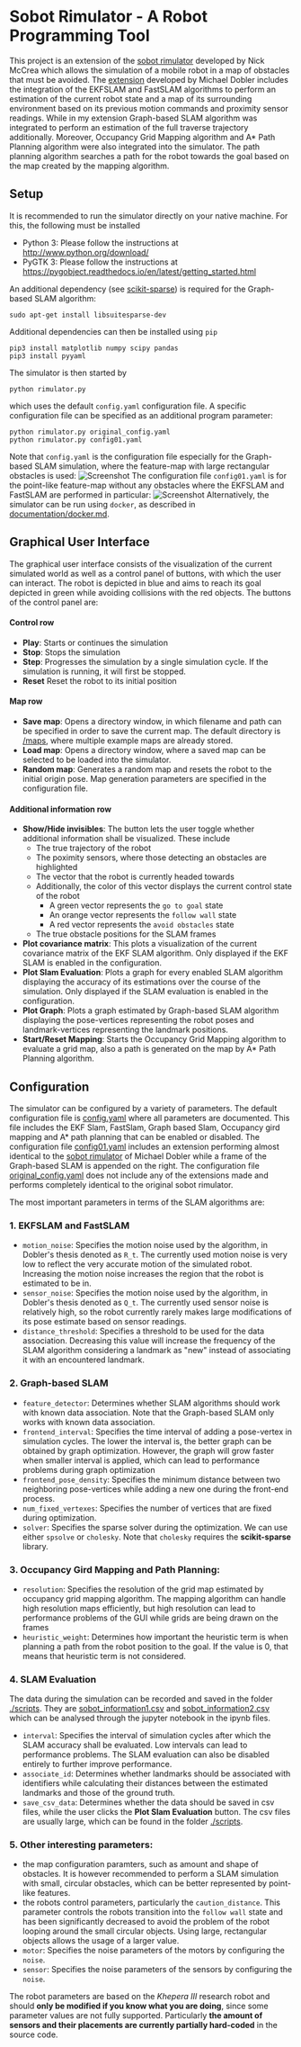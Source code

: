 # Sobot Rimulator - A Robot Programming Tool

This project is an extension of the [sobot rimulator](https://github.com/nmccrea/sobot-rimulator) developed by Nick McCrea
which allows the simulation of a mobile robot in a map of obstacles that must be avoided.
The [extension](https://collaborating.tuhh.de/cva9931/sobot-rimulator) developed by Michael Dobler includes 
the integration of the EKFSLAM and FastSLAM algorithms to perform an estimation 
of the current robot state and a map of its surrounding environment based on its previous motion commands 
and proximity sensor readings. While in my extension Graph-based SLAM algorithm was integrated 
to perform an estimation of the full traverse trajectory additionally. Moreover, Occupancy Grid Mapping algorithm 
and A* Path Planning algorithm were also integrated into the simulator. The path planning algorithm searches a path 
for the robot towards the goal based on the map created by the mapping algorithm. 


## Setup

It is recommended to run the simulator directly on your native machine. For this, the following must be installed
- Python 3: Please follow the instructions at http://www.python.org/download/
- PyGTK 3: Please follow the instructions at https://pygobject.readthedocs.io/en/latest/getting_started.html

An additional dependency (see [scikit-sparse](https://scikit-sparse.readthedocs.io/en/latest/overview.html)) 
is required for the Graph-based SLAM algorithm:

    sudo apt-get install libsuitesparse-dev

Additional dependencies can then be installed using `pip`

    pip3 install matplotlib numpy scipy pandas
    pip3 install pyyaml
    
The simulator is then started by 

    python rimulator.py
    
which uses the default `config.yaml` configuration file. A specific configuration file can be
specified as an additional program parameter:

    python rimulator.py original_config.yaml
    python rimulator.py config01.yaml
Note that `config.yaml` is the configuration file especially for the Graph-based SLAM simulation, 
where the feature-map with large rectangular obstacles
is used:
 ![Screenshot](documentation/sim_config.png) 
The configuration file `config01.yaml` is for the point-like feature-map without any obstacles where the EKFSLAM and FastSLAM are performed in particular:
![Screenshot](documentation/sim_config01.png)
Alternatively, the simulator can be run using `docker`, as described in [documentation/docker.md](documentation/docker.md).
    

## Graphical User Interface

The graphical user interface consists of the visualization of the current simulated world as well as a control panel of 
buttons, with which the user can interact. The robot is depicted in blue and aims to reach its goal depicted in green 
while avoiding collisions with the red objects. The buttons of the control panel are:

#### Control row

- **Play**: Starts or continues the simulation
- **Stop**: Stops the simulation
- **Step**: Progresses the simulation by a single simulation cycle. If the simulation is running, it will first be stopped.
- **Reset** Reset the robot to its initial position 

#### Map row

- **Save map**: Opens a directory window, in which filename and path can be specified in order to save the current map.
 The default directory is [/maps](/maps), where multiple example maps are already stored.
- **Load map**: Opens a directory window, where a saved map can be selected to be loaded into the simulator.
- **Random map**: Generates a random map and resets the robot to the initial origin pose. Map generation parameters are 
specified in the configuration file.

#### Additional information row

- **Show/Hide invisibles**: The button lets the user toggle whether additional information shall be visualized. These 
include 
    - The true trajectory of the robot
    - The poximity sensors, where those detecting an obstacles are highlighted
    - The vector that the robot is currently headed towards
    - Additionally, the color of this vector displays the current control state of the robot
        - A green vector represents the `go to goal` state
        - An orange vector represents the `follow wall` state
        - A red vector represents the `avoid obstacles` state
    - The true obstacle positions for the SLAM frames
- **Plot covariance matrix**: This plots a visualization of the current covariance matrix of the EKF SLAM algorithm. 
Only displayed if the EKF SLAM is enabled in the configuration.
- **Plot Slam Evaluation**: Plots a graph for every enabled SLAM algorithm displaying the accuracy of its estimations 
over the course of the simulation. Only displayed if the SLAM evaluation is enabled in the configuration.
- **Plot Graph**: Plots a graph estimated by Graph-based SLAM algorithm displaying the pose-vertices 
representing the robot poses and landmark-vertices representing the landmark positions.
- **Start/Reset Mapping**: Starts the Occupancy Grid Mapping algorithm to evaluate a grid map,
also a path is generated on the map by A* Path Planning algorithm.
## Configuration
The simulator can be configured by a variety of parameters. The default configuration file is [config.yaml](config01.yaml)
where all parameters are documented. This file includes the EKF Slam, FastSlam, Graph based Slam, Occupancy gird mapping and A* path planning that can be enabled or
disabled. The configuration file [config01.yaml](config01.yaml) includes 
an extension performing almost identical to the [sobot rimulator](https://collaborating.tuhh.de/cva9931/sobot-rimulator) of Michael Dobler 
while a frame of the Graph-based SLAM is appended on the right. The configuration file [original_config.yaml](original_config.yaml) does not include
any of the extensions made and performs completely identical to the original sobot rimulator.

The most important parameters in terms of the SLAM algorithms are:

### 1. EKFSLAM and FastSLAM
- `motion_noise`: Specifies the motion noise used by the algorithm, in Dobler's thesis denoted as `R_t`. The currently used motion 
noise is very low to reflect the very accurate motion of the simulated robot. Increasing the motion noise increases the 
region that the robot is estimated to be in.
- `sensor_noise`: Specifies the motion noise used by the algorithm, in Dobler's thesis denoted as `Q_t`. The currently used sensor noise
is relatively high, so the robot currently rarely makes large modifications of its pose estimate based on sensor readings.
- `distance_threshold`: Specifies a threshold to be used for the data association. Decreasing this value will increase 
the frequency of the SLAM algorithm considering a landmark as "new" instead of associating it with an encountered landmark.

### 2. Graph-based SLAM
- `feature_detector`: Determines whether SLAM algorithms should work with known data association. 
  Note that the Graph-based SLAM only works with known data association.
- `frontend_interval`: Specifies the time interval of adding a pose-vertex in simulation cycles. The lower the interval is, the better graph can be obtained by graph optimization.
However, the graph will grow faster when smaller interval is applied, which can lead to performance problems during graph optimization    
- `frontend_pose_density`: Specifies the minimum distance between two neighboring pose-vertices while adding a new one during the front-end process.
- `num_fixed_vertexes`: Specifies the number of vertices that are fixed during optimization.
- `solver`: Specifies the sparse solver during the optimization. We can use either `spsolve` or `cholesky`. 
  Note that `cholesky` requires the **scikit-sparse** library. 
  
### 3. Occupancy Gird Mapping and Path Planning:
- `resolution`: Specifies the resolution of the grid map estimated by occupancy grid 
mapping algorithm. The mapping algorithm can handle high resolution maps efficiently, 
but high resolution can lead to performance problems of the GUI while grids are being drawn on the frames
- `heuristic_weight`: Determines how important the heuristic term is when planning a path from the robot position to the goal.
If the value is 0, that means that heuristic term is not considered.   

### 4.  SLAM Evaluation
The data during the simulation can be recorded and saved in the folder [./scripts](./scripts). They are [sobot_information1.csv](scripts/sobot_information1.csv) and 
[sobot_information2.csv](scripts/sobot_information2.csv) which can be analysed through the jupyter notebook in the ipynb files. 
- `interval`: Specifies the interval of simulation cycles after which the SLAM accuracy shall be evaluated.
Low intervals can lead to performance problems. The SLAM evaluation can also be disabled entirely to further improve performance.
- `associate_id`: Determines whether landmarks should be associated with identifiers while calculating their distances between the estimated landmarks and those of the ground truth.
- `save_csv_data`: Determines whether the data should be saved in csv files, while the user clicks the **Plot Slam Evaluation** button.
    The csv files are usually large, which can be found in the folder [./scripts](./scripts).
    

### 5. Other interesting parameters:
- the map configuration paramters, such as amount and shape of obstacles. It is however recommended to perform a SLAM simulation
with small, circular obstacles, which can be better represented by point-like features.
- the robots control parameters, particularly the `caution_distance`. This parameter controls the robots transition into
the `follow wall` state and has been significantly decreased to avoid the problem of the robot looping around the small 
circular objects. Using large, rectangular objects allows the usage of a larger value.
- `motor`: Specifies the noise parameters of the motors by configuring the `noise`.
- `sensor`: Specifies the noise parameters of the sensors by configuring the `noise`.

The robot parameters are based on the *Khepera III* research robot and should **only be modified if you know what you are doing**, 
since some parameter values are not fully supported. Particularly **the amount of sensors and their placements are currently 
partially hard-coded** in the source code.

